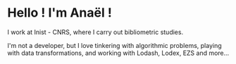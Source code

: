 # Hello ! I'm Anaël !

I work at Inist - CNRS, where I carry out bibliometric studies.

I'm not a developer, but I love tinkering with algorithmic problems, playing with data transformations, and working with Lodash, Lodex, EZS and more...
